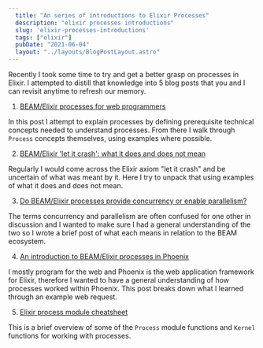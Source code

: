 ```yaml
---
  title: "An series of introductions to Elixir Processes"
  description: "elixir processes introductions"
  slug: 'elixir-processes-introductions'
  tags: ["elixir"]
  pubDate: "2021-06-04"
  layout: "../layouts/BlogPostLayout.astro"
---
```


Recently I took some time to try and get a better grasp on processes in Elixir. I attempted to distill that knowledge into 5 blog posts that you and I can revisit anytime to refresh our memory.

1) [BEAM/Elixir processes for web programmers](https://tinytechtuts.com/2021-beam-elixir-processes-explained/)

In this post I attempt to explain processes by defining prerequisite technical concepts needed to understand processes. From there I walk through `Process` concepts themselves, using examples where possible.

2) [BEAM/Elixir 'let it crash': what it does and does not mean](https://tinytechtuts.com/2021-let-it-crash-explained/)

Regularly I would come across the Elixir axiom "let it crash" and be uncertain of what was meant by it. Here I try to unpack that using examples of what it does and does not mean.

3) [Do BEAM/Elixir processes provide concurrency or enable parallelism?](https://tinytechtuts.com/2021-elixir-processes-concurrency-and-parallelism/)

The terms concurrency and parallelism are often confused for one other in discussion and I wanted to make sure I had a general understanding of the two so I wrote a brief post of what each means in relation to the BEAM ecosystem.

4) [An introduction to BEAM/Elixir processes in Phoenix](https://tinytechtuts.com/2021-introduction-to-elixir-processes-in-phoenix/)

I mostly program for the web and Phoenix is the web application framework for Elixir, therefore I wanted to have a general understanding of how processes worked within Phoenix. This post breaks down what I learned through an example web request.

5) [Elixir process module cheatsheet](https://tinytechtuts.com/2021-elixir-process-module-cheatsheet/)

This is a brief overview of some of the `Process` module functions and `Kernel` functions for working with processes.
